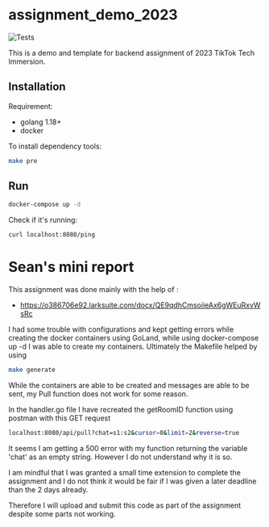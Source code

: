 # assignment_demo_2023

![Tests](https://github.com/TikTokTechImmersion/assignment_demo_2023/actions/workflows/test.yml/badge.svg)

This is a demo and template for backend assignment of 2023 TikTok Tech Immersion.

## Installation

Requirement:

- golang 1.18+
- docker

To install dependency tools:

```bash
make pre
```

## Run

```bash
docker-compose up -d
```

Check if it's running:

```bash
curl localhost:8080/ping
```



#   Sean's mini report

This assignment was done mainly with the help of :
- https://o386706e92.larksuite.com/docx/QE9qdhCmsoiieAx6gWEuRxvWsRc


I had some trouble with configurations and kept getting errors while creating the docker containers using GoLand, while using docker-compose up -d I was able to create my containers.
Ultimately the Makefile helped by using 


```bash
make generate
```


While the containers are able to be created and messages are able to be sent, my Pull function does not work for some reason.

In the handler.go file I have recreated the getRoomID function using postman with this GET request

```bash
localhost:8080/api/pull?chat=s1:s2&cursor=0&limit=2&reverse=true
```
It seems I am getting a 500 error with my function returning the variable 'chat' as an empty string.
However I do not understand why it is so.

I am mindful that I was granted a small time extension to complete the assignment and I do not think it would be fair if I was given a later deadline than the 2 days already.

Therefore I will upload and submit this code as part of the assignment despite some parts not working.